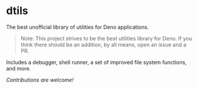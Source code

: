 # dtils

The best unofficial library of utilities for Deno applications.

> Note: This project strives to be the best utilities library for Deno.  If you think there should be an addition, by all means, open an issue and a PR.

Includes a debugger, shell runner, a set of improved file system functions, and more.

_Contributions are welcome!_
